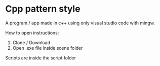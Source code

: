 # Cpp pattern style

A program / app made in c++ using only visual studio code with mingw.

How to open instructions: 
1. Clone / Download
2. Open .exe file inside scene folder

Scripts are inside the script folder
